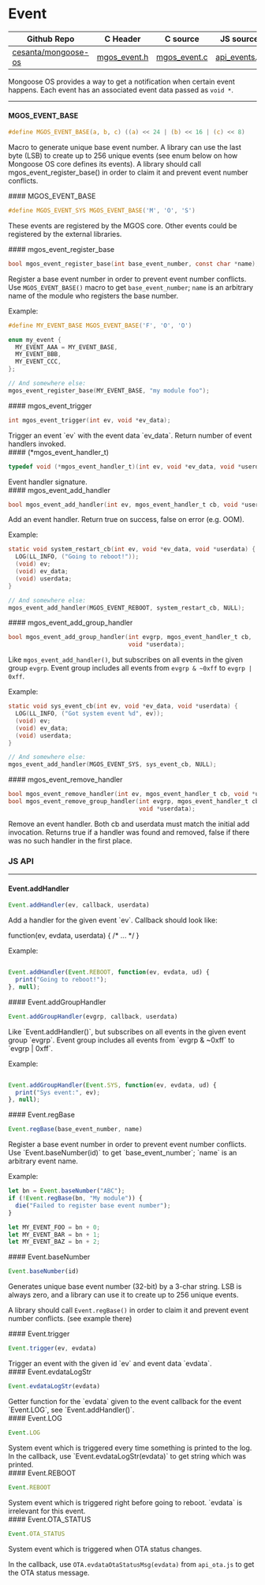 # Event
| Github Repo | C Header | C source  | JS source |
| ----------- | -------- | --------  | ----------------- |
| [cesanta/mongoose-os](https://github.com/cesanta/mongoose-os) | [mgos_event.h](https://github.com/cesanta/mongoose-os/tree/master/fw/include/mgos_event.h) | [mgos_event.c](https://github.com/cesanta/mongoose-os/tree/master/fw/src/mgos_event.c)  | [api_events.js](http://github.com/mongoose-os-libs/mjs/tree/master/fs/api_events.js)         |


Mongoose OS provides a way to get a notification when certain event
happens. Each event has an associated event data passed as `void *`.
 

 ----- 
#### MGOS_EVENT_BASE

```c
#define MGOS_EVENT_BASE(a, b, c) ((a) << 24 | (b) << 16 | (c) << 8)
```
<div class="apidescr">

Macro to generate unique base event number.
A library can use the last byte (LSB) to create up to 256 unique
events (see enum below on how Mongoose OS core defines its events).
A library should call mgos_event_register_base() in order to claim
it and prevent event number conflicts.
 
</div>
#### MGOS_EVENT_BASE

```c
#define MGOS_EVENT_SYS MGOS_EVENT_BASE('M', 'O', 'S')
```
<div class="apidescr">

These events are registered by the MGOS core.
Other events could be registered by the external libraries.
 
</div>
#### mgos_event_register_base

```c
bool mgos_event_register_base(int base_event_number, const char *name);
```
<div class="apidescr">

Register a base event number in order to prevent event number conflicts.
Use `MGOS_EVENT_BASE()` macro to get `base_event_number`; `name` is an
arbitrary name of the module who registers the base number.

Example:
```c
#define MY_EVENT_BASE MGOS_EVENT_BASE('F', 'O', 'O')

enum my_event {
  MY_EVENT_AAA = MY_EVENT_BASE,
  MY_EVENT_BBB,
  MY_EVENT_CCC,
};

// And somewhere else:
mgos_event_register_base(MY_EVENT_BASE, "my module foo");
```
 
</div>
#### mgos_event_trigger

```c
int mgos_event_trigger(int ev, void *ev_data);
```
<div class="apidescr">
 Trigger an event `ev` with the event data `ev_data`. Return number of event
handlers invoked. 
</div>
#### (*mgos_event_handler_t)

```c
typedef void (*mgos_event_handler_t)(int ev, void *ev_data, void *userdata);
```
<div class="apidescr">
 Event handler signature. 
</div>
#### mgos_event_add_handler

```c
bool mgos_event_add_handler(int ev, mgos_event_handler_t cb, void *userdata);
```
<div class="apidescr">

Add an event handler. Return true on success, false on error (e.g. OOM).

Example:
```c
static void system_restart_cb(int ev, void *ev_data, void *userdata) {
  LOG(LL_INFO, ("Going to reboot!"));
  (void) ev;
  (void) ev_data;
  (void) userdata;
}

// And somewhere else:
mgos_event_add_handler(MGOS_EVENT_REBOOT, system_restart_cb, NULL);
```
 
</div>
#### mgos_event_add_group_handler

```c
bool mgos_event_add_group_handler(int evgrp, mgos_event_handler_t cb,
                                  void *userdata);
```
<div class="apidescr">

Like `mgos_event_add_handler()`, but subscribes on all events in the given
group `evgrp`. Event group includes all events from `evgrp & ~0xff` to
`evgrp | 0xff`.

Example:
```c
static void sys_event_cb(int ev, void *ev_data, void *userdata) {
  LOG(LL_INFO, ("Got system event %d", ev));
  (void) ev;
  (void) ev_data;
  (void) userdata;
}

// And somewhere else:
mgos_event_add_handler(MGOS_EVENT_SYS, sys_event_cb, NULL);
```
 
</div>
#### mgos_event_remove_handler

```c
bool mgos_event_remove_handler(int ev, mgos_event_handler_t cb, void *userdata);
bool mgos_event_remove_group_handler(int evgrp, mgos_event_handler_t cb,
                                     void *userdata);
```
<div class="apidescr">

Remove an event handler.
Both cb and userdata must match the initial add invocation.
Returns true if a handler was found and removed, false if there was no
such handler in the first place.
 
</div>

### JS API

 --- 
#### Event.addHandler

```javascript
Event.addHandler(ev, callback, userdata)
```
<div class="apidescr">
Add a handler for the given event `ev`. Callback should look like:

function(ev, evdata, userdata) { /* ... */ }

Example:
```javascript

Event.addHandler(Event.REBOOT, function(ev, evdata, ud) {
  print("Going to reboot!");
}, null);
```
</div>
#### Event.addGroupHandler

```javascript
Event.addGroupHandler(evgrp, callback, userdata)
```
<div class="apidescr">
Like `Event.addHandler()`, but subscribes on all events in the given
event group `evgrp`. Event group includes all events from `evgrp & ~0xff`
to `evgrp | 0xff`.

Example:
```javascript

Event.addGroupHandler(Event.SYS, function(ev, evdata, ud) {
  print("Sys event:", ev);
}, null);
```
</div>
#### Event.regBase

```javascript
Event.regBase(base_event_number, name)
```
<div class="apidescr">
Register a base event number in order to prevent event number conflicts.
Use `Event.baseNumber(id)` to get `base_event_number`; `name` is an
arbitrary event name.

Example:
```javascript
let bn = Event.baseNumber("ABC");
if (!Event.regBase(bn, "My module")) {
  die("Failed to register base event number");
}

let MY_EVENT_FOO = bn + 0;
let MY_EVENT_BAR = bn + 1;
let MY_EVENT_BAZ = bn + 2;
```
</div>
#### Event.baseNumber

```javascript
Event.baseNumber(id)
```
<div class="apidescr">
Generates unique base event number (32-bit) by a 3-char string.
LSB is always zero, and a library can use it to create up to 256 unique
events.

A library should call `Event.regBase()` in order to claim
it and prevent event number conflicts. (see example there)
</div>
#### Event.trigger

```javascript
Event.trigger(ev, evdata)
```
<div class="apidescr">
Trigger an event with the given id `ev` and event data `evdata`.
</div>
#### Event.evdataLogStr

```javascript
Event.evdataLogStr(evdata)
```
<div class="apidescr">
Getter function for the `evdata` given to the event callback for the event
`Event.LOG`, see `Event.addHandler()`.
</div>
#### Event.LOG

```javascript
Event.LOG
```
<div class="apidescr">
System event which is triggered every time something is printed to the
log.  In the callback, use `Event.evdataLogStr(evdata)` to get string
which was printed.
</div>
#### Event.REBOOT

```javascript
Event.REBOOT
```
<div class="apidescr">
System event which is triggered right before going to reboot. `evdata`
is irrelevant for this event.
</div>
#### Event.OTA_STATUS

```javascript
Event.OTA_STATUS
```
<div class="apidescr">
System event which is triggered when OTA status changes.

In the callback, use `OTA.evdataOtaStatusMsg(evdata)` from `api_ota.js` to
get the OTA status message.
</div>
